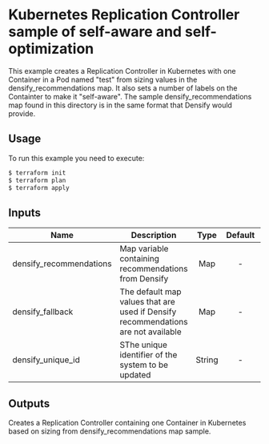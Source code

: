 # Kubernetes Replication Controller sample of self-aware and self-optimization

This example creates a Replication Controller in Kubernetes with one Container in a Pod named "test" from sizing values 
in the densify_recommendations map. It also sets a number of labels on the Containter to make it "self-aware".
The sample densify_recommendations map found in this directory is in the same format that Densify would provide. 

## Usage

To run this example you need to execute:

```bash
$ terraform init
$ terraform plan
$ terraform apply
```

## Inputs

| Name | Description | Type | Default | Required |
|------|-------------|:----:|:-----:|:-----:|
| densify_recommendations | Map variable containing recommendations from Densify | Map | - | Yes |
| densify_fallback | The default map values that are used if Densify recommendations are not available | Map | - | Yes |
| densify_unique_id | SThe unique identifier of the system to be updated | String | - | Yes |

## Outputs

Creates a Replication Controller containing one Container in Kubernetes based on sizing from densify_recommendations map sample.
